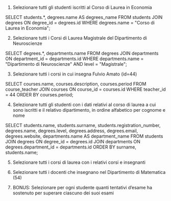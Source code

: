 1. Selezionare tutti gli studenti iscritti al Corso di Laurea in Economia

SELECT students.*, degrees.name AS degrees_name
FROM students
JOIN degrees
ON degree_id = degrees.id
WHERE degrees.name = "Corso di Laurea in Economia";

2. Selezionare tutti i Corsi di Laurea Magistrale del Dipartimento di Neuroscienze

SELECT degrees.*, departments.name
FROM degrees
JOIN departments
ON department_id = departments.id
WHERE departments.name = "Dipartimento di Neuroscienze"
AND level = "Magistrale";

3. Selezionare tutti i corsi in cui insegna Fulvio Amato (id=44)

SELECT courses.name, courses.description, courses.period
FROM course_teacher
JOIN courses
ON course_id = courses.id
WHERE teacher_id = 44
ORDER BY courses.period;

4. Selezionare tutti gli studenti con i dati relativi al corso di laurea a cui sono iscritti e il
relativo dipartimento, in ordine alfabetico per cognome e nome

SELECT students.name, students.surname, students.registration_number, degrees.name, degrees.level, degrees.address, degrees.email, degrees.website, departments.name AS department_name
FROM students
JOIN degrees
ON degree_id = degrees.id
JOIN departments
ON degrees.department_id = departments.id
ORDER BY surname, students.name;

5. Selezionare tutti i corsi di laurea con i relativi corsi e insegnanti


6. Selezionare tutti i docenti che insegnano nel Dipartimento di Matematica (54)



7. BONUS: Selezionare per ogni studente quanti tentativi d’esame ha sostenuto per
superare ciascuno dei suoi esami